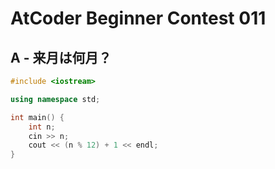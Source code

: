 # AtCoder Beginner Contest 011
## A - 来月は何月？
```cpp
#include <iostream>

using namespace std;

int main() {
    int n;
    cin >> n;
    cout << (n % 12) + 1 << endl;
}
```
